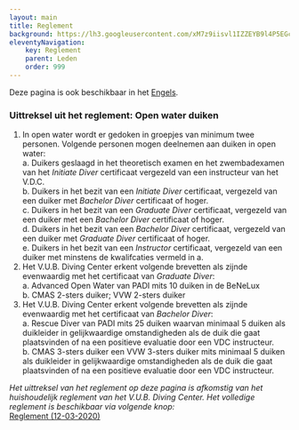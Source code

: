 ```yaml
---
layout: main
title: Reglement
background: https://lh3.googleusercontent.com/xM7z9iisvl1IZZEYB9l4P5EGcZpzRqTXWJULFYo9DuPyHyz2AJ3rhkGDVLjswMIpDsX3gRsP7A9qBQpOcFEDqba7EjvEOx1kHjvrz6I3VKa-_JHkg11KuFP-McVYXviLsN7SHwYlE0g
eleventyNavigation:
    key: Reglement
    parent: Leden
    order: 999
---
```


Deze pagina is ook beschikbaar in het <a href="/en/regulations">Engels</a>.

### Uittreksel uit het reglement: Open water duiken

1. In open water wordt er gedoken in groepjes van minimum twee personen. Volgende personen mogen deelnemen aan duiken
in open water:\
    a. Duikers geslaagd in het theoretisch examen en het zwembadexamen van het *Initiate Diver* certificaat vergezeld van een instructeur van het V.D.C.\
    b. Duikers in het bezit van een *Initiate Diver* certificaat, vergezeld van een duiker met *Bachelor Diver* certificaat of hoger.\
    c. Duikers in het bezit van een *Graduate Diver* certificaat, vergezeld van een duiker met een *Bachelor Diver* certificaat of hoger.\
    d. Duikers in het bezit van een *Bachelor Diver* certificaat, vergezeld van een duiker met *Graduate Diver* certificaat of hoger.\
    e. Duikers in het bezit van een *Instructor* certificaat, vergezeld van een duiker met minstens de kwalifcaties vermeld in a.
2. Het V.U.B. Diving Center erkent volgende brevetten als zijnde evenwaardig met het certificaat van *Graduate Diver*:\
    a. Advanced Open Water van PADI mits 10 duiken in de BeNeLux\
    b. CMAS 2-sters duiker; VVW 2-sters duiker
3. Het V.U.B. Diving Center erkent volgende brevetten als zijnde evenwaardig met het certificaat van *Bachelor Diver*:\
    a. Rescue Diver van PADI mits 25 duiken waarvan minimaal 5 duiken als duikleider in gelijkwaardige omstandigheden als de duik die gaat plaatsvinden of na een positieve evaluatie door een VDC instructeur.\
    b. CMAS 3-sters duiker een VVW 3-sters duiker mits minimaal 5 duiken als duikleider in gelijkwaardige omstandigheden als de duik die gaat plaatsvinden of na een positieve evaluatie door een VDC instructeur.

*Het uittreksel van het reglement op deze pagina is afkomstig van het huishoudelijk reglement van het V.U.B. Diving Center. Het volledige reglement is beschikbaar via volgende knop:*\
<a class="btn btn-primary"
    href="/downloads/huishoudelijk_reglement_12032020.pdf" target="_blank">
    <i class="fa-solid fa-book"></i> Reglement (12-03-2020)
</a>